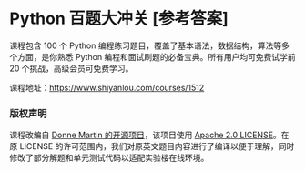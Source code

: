 # Python 百题大冲关 [参考答案]

课程包含 100 个 Python 编程练习题目，覆盖了基本语法，数据结构，算法等多个方面，是你熟悉 Python 编程和面试刷题的必备宝典。所有用户均可免费试学前 20 个挑战，高级会员可免费学习。

课程地址：https://www.shiyanlou.com/courses/1512

### 版权声明

课程改编自 [Donne Martin 的开源项目](https://github.com/donnemartin/interactive-coding-challenges)，该项目使用 [Apache 2.0 LICENSE](https://github.com/donnemartin/interactive-coding-challenges/blob/master/LICENSE)。在原 LICENSE 的许可范围内，我们对原英文题目内容进行了编译以便于理解，同时修改了部分解题和单元测试代码以适配实验楼在线环境。

